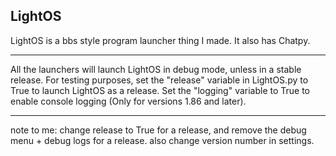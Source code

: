 ## LightOS
LightOS is a bbs style program launcher thing I made. It also has Chatpy. 
___
All the launchers will launch LightOS in debug mode, unless in a stable release. For testing purposes, set the "release" variable in LightOS.py to True to launch LightOS as a release. Set the "logging" variable to True to enable console logging (Only for versions 1.86 and later).
___
note to me: change release to True for a release, and remove the debug menu + debug logs for a release. also change version number in settings.

